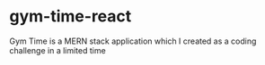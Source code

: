 # gym-time-react
Gym Time is a MERN stack application which I created as a coding challenge in a limited time
